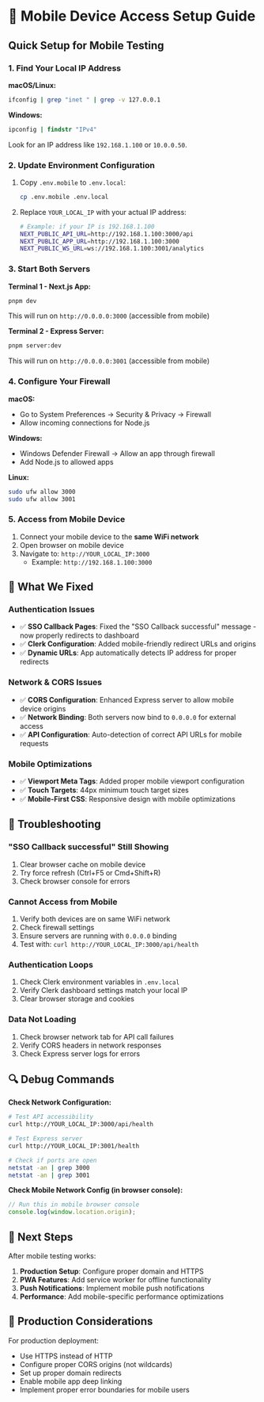 # 📱 Mobile Device Access Setup Guide

## Quick Setup for Mobile Testing

### 1. Find Your Local IP Address

**macOS/Linux:**
```bash
ifconfig | grep "inet " | grep -v 127.0.0.1
```

**Windows:**
```cmd
ipconfig | findstr "IPv4"
```

Look for an IP address like `192.168.1.100` or `10.0.0.50`.

### 2. Update Environment Configuration

1. Copy `.env.mobile` to `.env.local`:
   ```bash
   cp .env.mobile .env.local
   ```

2. Replace `YOUR_LOCAL_IP` with your actual IP address:
   ```bash
   # Example: if your IP is 192.168.1.100
   NEXT_PUBLIC_API_URL=http://192.168.1.100:3000/api
   NEXT_PUBLIC_APP_URL=http://192.168.1.100:3000
   NEXT_PUBLIC_WS_URL=ws://192.168.1.100:3001/analytics
   ```

### 3. Start Both Servers

**Terminal 1 - Next.js App:**
```bash
pnpm dev
```
This will run on `http://0.0.0.0:3000` (accessible from mobile)

**Terminal 2 - Express Server:**
```bash
pnpm server:dev
```
This will run on `http://0.0.0.0:3001` (accessible from mobile)

### 4. Configure Your Firewall

**macOS:**
- Go to System Preferences → Security & Privacy → Firewall
- Allow incoming connections for Node.js

**Windows:**
- Windows Defender Firewall → Allow an app through firewall
- Add Node.js to allowed apps

**Linux:**
```bash
sudo ufw allow 3000
sudo ufw allow 3001
```

### 5. Access from Mobile Device

1. Connect your mobile device to the **same WiFi network**
2. Open browser on mobile device
3. Navigate to: `http://YOUR_LOCAL_IP:3000`
   - Example: `http://192.168.1.100:3000`

## 🔧 What We Fixed

### Authentication Issues
- ✅ **SSO Callback Pages**: Fixed the "SSO Callback successful" message - now properly redirects to dashboard
- ✅ **Clerk Configuration**: Added mobile-friendly redirect URLs and origins
- ✅ **Dynamic URLs**: App automatically detects IP address for proper redirects

### Network & CORS Issues
- ✅ **CORS Configuration**: Enhanced Express server to allow mobile device origins
- ✅ **Network Binding**: Both servers now bind to `0.0.0.0` for external access
- ✅ **API Configuration**: Auto-detection of correct API URLs for mobile requests

### Mobile Optimizations
- ✅ **Viewport Meta Tags**: Added proper mobile viewport configuration
- ✅ **Touch Targets**: 44px minimum touch target sizes
- ✅ **Mobile-First CSS**: Responsive design with mobile optimizations

## 🐛 Troubleshooting

### "SSO Callback successful" Still Showing
1. Clear browser cache on mobile device
2. Try force refresh (Ctrl+F5 or Cmd+Shift+R)
3. Check browser console for errors

### Cannot Access from Mobile
1. Verify both devices are on same WiFi network
2. Check firewall settings
3. Ensure servers are running with `0.0.0.0` binding
4. Test with: `curl http://YOUR_LOCAL_IP:3000/api/health`

### Authentication Loops
1. Check Clerk environment variables in `.env.local`
2. Verify Clerk dashboard settings match your local IP
3. Clear browser storage and cookies

### Data Not Loading
1. Check browser network tab for API call failures
2. Verify CORS headers in network responses
3. Check Express server logs for errors

## 🔍 Debug Commands

**Check Network Configuration:**
```bash
# Test API accessibility
curl http://YOUR_LOCAL_IP:3000/api/health

# Test Express server
curl http://YOUR_LOCAL_IP:3001/health

# Check if ports are open
netstat -an | grep 3000
netstat -an | grep 3001
```

**Check Mobile Network Config (in browser console):**
```javascript
// Run this in mobile browser console
console.log(window.location.origin);
```

## 📝 Next Steps

After mobile testing works:

1. **Production Setup**: Configure proper domain and HTTPS
2. **PWA Features**: Add service worker for offline functionality
3. **Push Notifications**: Implement mobile push notifications
4. **Performance**: Add mobile-specific performance optimizations

## 🚀 Production Considerations

For production deployment:
- Use HTTPS instead of HTTP
- Configure proper CORS origins (not wildcards)
- Set up proper domain redirects
- Enable mobile app deep linking
- Implement proper error boundaries for mobile users